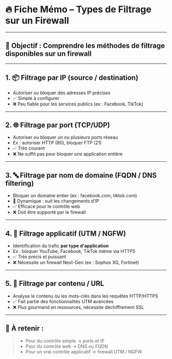 # 🔥 Fiche Mémo – Types de Filtrage sur un Firewall

---

## 🎯 Objectif : Comprendre les méthodes de filtrage disponibles sur un firewall

---

## 1. 📦 Filtrage par IP (source / destination)

- Autoriser ou bloquer des adresses IP précises
- ✅ Simple à configurer
- ❌ Peu fiable pour les services publics (ex : Facebook, TikTok)

---

## 2. 🌐 Filtrage par port (TCP/UDP)

- Autoriser ou bloquer un ou plusieurs ports réseau
- Ex : autoriser HTTP (80), bloquer FTP (21)
- ✅ Très courant
- ❌ Ne suffit pas pour bloquer une application entière

---

## 3. 🔤 Filtrage par nom de domaine (FQDN / DNS filtering)

- Bloquer un domaine entier (ex : facebook.com, tiktok.com)
- 🔁 Dynamique : suit les changements d’IP
- ✅ Efficace pour le contrôle web
- ❌ Doit être supporté par le firewall

---

## 4. 📱 Filtrage applicatif (UTM / NGFW)

- Identification du trafic **par type d'application**
- Ex : bloquer YouTube, Facebook, TikTok même via HTTPS
- ✅ Très précis et puissant
- ❌ Nécessite un firewall Next-Gen (ex : Sophos XG, Fortinet)

---

## 5. 📄 Filtrage par contenu / URL

- Analyse le contenu ou les mots-clés dans les requêtes HTTP/HTTPS
- ✅ Fait partie des fonctionnalités UTM avancées
- ❌ Plus gourmand en ressources, nécessite déchiffrement SSL

---

## 🧠 À retenir :

> - Pour du contrôle simple → ports et IP  
> - Pour du contrôle web → DNS ou FQDN  
> - Pour un vrai contrôle applicatif → firewall UTM / NGFW
